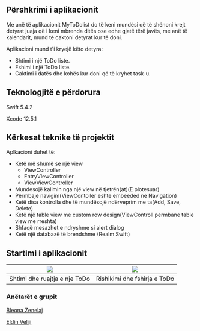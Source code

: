 ## Përshkrimi i aplikacionit

Me anë të aplikacionit MyToDolist do të keni mundësi që të shënoni krejt detyrat juaja që i keni mbrenda ditës ose edhe gjatë tërë javës, me anë të kalendarit, mund të caktoni detyrat kur të doni.

Aplikacioni mund t'i kryejë këto detyra:

* Shtimi i një ToDo liste.
* Fshimi i një ToDo liste.
* Caktimi i datës dhe kohës kur doni që të kryhet task-u.

## Teknologjitë e përdorura

Swift 5.4.2

Xcode 12.5.1


## Kërkesat teknike të projektit

Aplkacioni duhet të:

*	Ketë më shumë se një view
       *	ViewController
       *	EntryViewController
       *	ViewViewController
* Mundesojë kalimin nga një view në tjetrën(at)(E plotesuar)
* Përmbajë navigim(ViewContoller eshte embeeded ne Navigation)
*	Ketë disa kontrolla dhe të mundësojë ndërveprim me ta(Add, Save, Delete)
*	Ketë një table view me custom row design(ViewControll permbane table view me rreshta)
*	Shfaqë mesazhet e ndryshme si alert dialog
*	Ketë një databazë të brendshme  (Realm Swift)

## Startimi i aplikacionit


|  ![](https://media.giphy.com/media/04qzWcb3TDIKQJsw0D/giphy.gif) | ![](https://media.giphy.com/media/318HbsMvaUYOupE66s/giphy.gif)| 
| :---: | :---: | 
|    Shtimi dhe ruajtja e nje ToDo   | Rishikimi dhe fshirja e ToDo |

### Anëtarët e grupit

[Bleona Zenelaj](https://github.com/BleonaZenelaj)

[Eldin Veliji](https://github.com/EldinVeliji)


